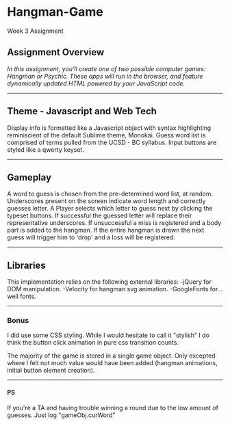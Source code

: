 # Hangman-Game

Week 3 Assignment

## Assignment Overview
_In this assignment, you'll create one of two possible computer games: Hangman or Psychic. These apps will run in the browser, and feature dynamically updated HTML powered by your JavaScript code._
___

## Theme - Javascript and Web Tech

Display info is formatted like a Javascript object with syntax highlighting reminiscient of the default Sublime theme, Monokai. Guess word list is comprised of terms pulled from the UCSD - BC syllabus. Input buttons are styled like a qwerty keyset.
___

## Gameplay

A word to guess is chosen from the pre-determined word list, at random. Underscores present on the screen indicate word length and correctly guesses letter. A Player selects which letter to guess next by clicking the typeset buttons. If successful the guessed letter will replace their representative underscores. If unsuccessful a miss is registered and a body part is added to the hangman. If the entire hangman is drawn the next guess will trigger him to 'drop' and a loss will be registered.
___

## Libraries

This implementation relies on the following external libraries:
-jQuery for DOM manipulation.
-Velocity for hangman svg animation.
-GoogleFonts for... well fonts.
___

### Bonus

I did use some CSS styling. While I would hesitate to call it "stylish" I do think the button click animation in pure css transition counts.

The majority of the game is stored in a single game object. Only excepted where I felt not much value would have been added (hangman animations, initial button element creation).
___

#### PS

If you're a TA and having trouble winning a round due to the low amount of guesses. Just log "gameObj.curWord"